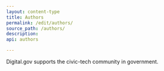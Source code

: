 ```yaml
---
layout: content-type
title: Authors
permalink: /edit/authors/
source_path: /authors/
description:
api: authors

---
```


Digital.gov supports the civic-tech community in government.

